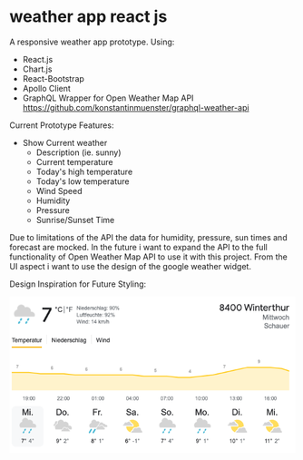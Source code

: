 # weather app react js

A responsive weather app prototype. Using:

* React.js
* Chart.js
* React-Bootstrap
* Apollo Client
* GraphQL Wrapper for Open Weather Map API <https://github.com/konstantinmuenster/graphql-weather-api>


Current Prototype Features:

* Show Current weather
	* Description (ie. sunny)
	* Current temperature
	* Today's high temperature
	* Today's low temperature
	* Wind Speed
	* Humidity
	* Pressure
	* Sunrise/Sunset Time


Due to limitations of the API the data for humidity, pressure, sun times and forecast are mocked. In the future i want to expand the API to the full functionality of Open Weather Map API to use it with this project. From the UI aspect i want to use the design of the google weather widget.



Design Inspiration for Future Styling:

![alt text](https://github.com/fr0sty99/weather-app/blob/main]/image.png?raw=true)
